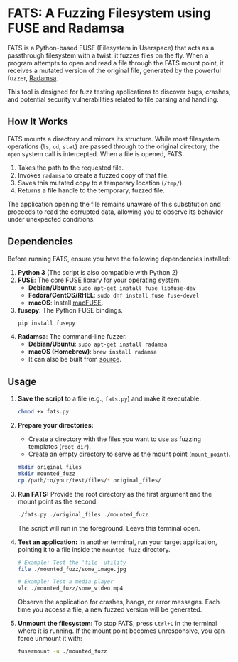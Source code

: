 # FATS: A Fuzzing Filesystem using FUSE and Radamsa

FATS is a Python-based FUSE (Filesystem in Userspace) that acts as a passthrough filesystem with a twist: it fuzzes files on the fly. When a program attempts to open and read a file through the FATS mount point, it receives a mutated version of the original file, generated by the powerful fuzzer, [Radamsa](https://gitlab.com/akihe/radamsa).

This tool is designed for fuzz testing applications to discover bugs, crashes, and potential security vulnerabilities related to file parsing and handling.

## How It Works

FATS mounts a directory and mirrors its structure. While most filesystem operations (`ls`, `cd`, `stat`) are passed through to the original directory, the `open` system call is intercepted. When a file is opened, FATS:

1.  Takes the path to the requested file.
2.  Invokes `radamsa` to create a fuzzed copy of that file.
3.  Saves this mutated copy to a temporary location (`/tmp/`).
4.  Returns a file handle to the temporary, fuzzed file.

The application opening the file remains unaware of this substitution and proceeds to read the corrupted data, allowing you to observe its behavior under unexpected conditions.

## Dependencies

Before running FATS, ensure you have the following dependencies installed:

1.  **Python 3** (The script is also compatible with Python 2)
2.  **FUSE**: The core FUSE library for your operating system.
    * **Debian/Ubuntu**: `sudo apt-get install fuse libfuse-dev`
    * **Fedora/CentOS/RHEL**: `sudo dnf install fuse fuse-devel`
    * **macOS**: Install [macFUSE](https://osxfuse.github.io/).
3.  **fusepy**: The Python FUSE bindings.
    ```bash
    pip install fusepy
    ```
4.  **Radamsa**: The command-line fuzzer.
    * **Debian/Ubuntu**: `sudo apt-get install radamsa`
    * **macOS (Homebrew)**: `brew install radamsa`
    * It can also be built from [source](https://gitlab.com/akihe/radamsa).

## Usage

1.  **Save the script** to a file (e.g., `fats.py`) and make it executable:
    ```bash
    chmod +x fats.py
    ```

2.  **Prepare your directories:**
    * Create a directory with the files you want to use as fuzzing templates (`root_dir`).
    * Create an empty directory to serve as the mount point (`mount_point`).

    ```bash
    mkdir original_files
    mkdir mounted_fuzz
    cp /path/to/your/test/files/* original_files/
    ```

3.  **Run FATS:**
    Provide the root directory as the first argument and the mount point as the second.

    ```bash
    ./fats.py ./original_files ./mounted_fuzz
    ```
    The script will run in the foreground. Leave this terminal open.

4.  **Test an application:**
    In another terminal, run your target application, pointing it to a file inside the `mounted_fuzz` directory.

    ```bash
    # Example: Test the 'file' utility
    file ./mounted_fuzz/some_image.jpg

    # Example: Test a media player
    vlc ./mounted_fuzz/some_video.mp4
    ```
    Observe the application for crashes, hangs, or error messages. Each time you access a file, a new fuzzed version will be generated.

5.  **Unmount the filesystem:**
    To stop FATS, press `Ctrl+C` in the terminal where it is running. If the mount point becomes unresponsive, you can force unmount it with:
    ```bash
    fusermount -u ./mounted_fuzz
    ```
